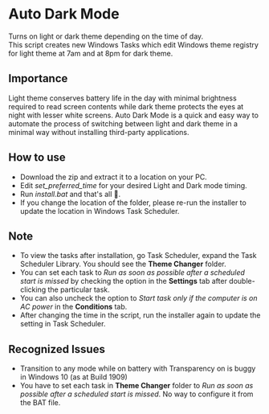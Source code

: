 # Auto Dark Mode
Turns on light or dark theme depending on the time of day.  
This script creates new Windows Tasks which edit Windows theme registry for light theme at 7am and at 8pm for dark theme.

## Importance
Light theme conserves battery life in the day with minimal brightness required to read screen contents while dark theme protects the eyes at night with lesser white screens.
Auto Dark Mode is a quick and easy way to automate the process of switching between light and dark theme in a minimal way without installing third-party applications.

## How to use
 - Download the zip and extract it to a location on your PC.
 - Edit *set_preferred_time* for your desired Light and Dark mode timing.
 - Run *install.bat* and that's all 🤗.
 - If you change the location of the folder, please re-run the installer to update the location in Windows Task Scheduler.
 
## Note
 - To view the tasks after installation, go Task Scheduler, expand the Task Scheduler Library. You should see the **Theme Changer** folder.
 - You can set each task to _Run as soon as possible after a scheduled start is missed_ by checking the option in the **Settings** tab after double-clicking the particular task.
 - You can also uncheck the option to _Start task only if the computer is on AC power_ in the **Conditions** tab.
 - After changing the time in the script, run the installer again to update the setting in Task Scheduler. 

## Recognized Issues
 - Transition to any mode while on battery with Transparency on is buggy in Windows 10 (as at Build 1909)
 - You have to set each task in **Theme Changer** folder to _Run as soon as possible after a scheduled start is missed_. No way to configure it from the BAT file.
 
 
